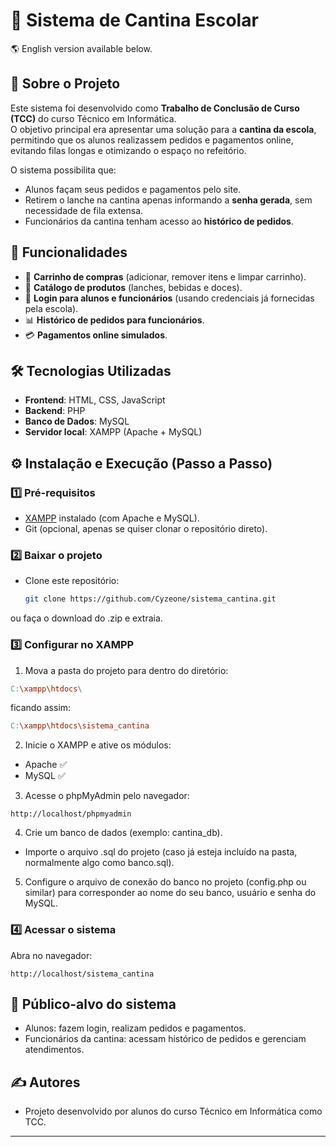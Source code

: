 # 🍔 Sistema de Cantina Escolar

🌎 English version available below.

## 📖 Sobre o Projeto

Este sistema foi desenvolvido como **Trabalho de Conclusão de Curso (TCC)** do curso Técnico em Informática.  
O objetivo principal era apresentar uma solução para a **cantina da escola**, permitindo que os alunos realizassem pedidos e pagamentos online, evitando filas longas e otimizando o espaço no refeitório.

O sistema possibilita que:
- Alunos façam seus pedidos e pagamentos pelo site.
- Retirem o lanche na cantina apenas informando a **senha gerada**, sem necessidade de fila extensa.
- Funcionários da cantina tenham acesso ao **histórico de pedidos**.

## 🚀 Funcionalidades

- 🛒 **Carrinho de compras** (adicionar, remover itens e limpar carrinho).  
- 🍔 **Catálogo de produtos** (lanches, bebidas e doces).  
- 🔑 **Login para alunos e funcionários** (usando credenciais já fornecidas pela escola).  
- 📊 **Histórico de pedidos para funcionários**.  
- 💳 **Pagamentos online simulados**.  

## 🛠️ Tecnologias Utilizadas

- **Frontend**: HTML, CSS, JavaScript  
- **Backend**: PHP  
- **Banco de Dados**: MySQL  
- **Servidor local**: XAMPP (Apache + MySQL)  

## ⚙️ Instalação e Execução (Passo a Passo)

### 1️⃣ Pré-requisitos

- [XAMPP](https://www.apachefriends.org/index.html) instalado (com Apache e MySQL).
- Git (opcional, apenas se quiser clonar o repositório direto).

### 2️⃣ Baixar o projeto

- Clone este repositório:

  ```bash
  git clone https://github.com/Cyzeone/sistema_cantina.git
  ```
ou faça o download do .zip e extraia.

### 3️⃣ Configurar no XAMPP

1. Mova a pasta do projeto para dentro do diretório:

```makefile
C:\xampp\htdocs\
```

ficando assim:

```makefile
C:\xampp\htdocs\sistema_cantina
```

2. Inicie o XAMPP e ative os módulos:

- Apache ✅
- MySQL ✅

3. Acesse o phpMyAdmin pelo navegador:

```arduino
http://localhost/phpmyadmin
```

4. Crie um banco de dados (exemplo: cantina_db).

- Importe o arquivo .sql do projeto (caso já esteja incluído na pasta, normalmente algo como banco.sql).

5. Configure o arquivo de conexão do banco no projeto (config.php ou similar) para corresponder ao nome do seu banco, usuário e senha do MySQL.

### 4️⃣ Acessar o sistema

Abra no navegador:

```arduino
http://localhost/sistema_cantina
```

## 👥 Público-alvo do sistema

- Alunos: fazem login, realizam pedidos e pagamentos.
- Funcionários da cantina: acessam histórico de pedidos e gerenciam atendimentos.

## ✍️ Autores

- Projeto desenvolvido por alunos do curso Técnico em Informática como TCC.

---

